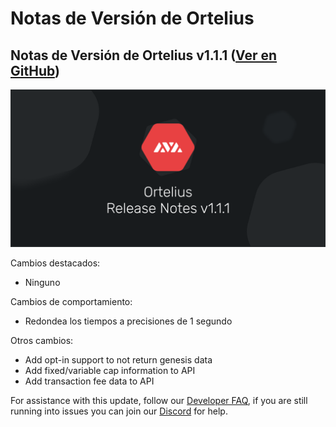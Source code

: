 # Notas de Versión de Ortelius

## Notas de Versión de Ortelius v1.1.1 \([Ver en GitHub](https://github.com/ava-labs/ortelius/releases/tag/v1.1.1)\)

![Ortelius release notes v1.1.1.png](../../.gitbook/assets/Ortelius-release-notes-v1.1.1.png)


Cambios destacados:

* Ninguno

Cambios de comportamiento:

* Redondea los tiempos a precisiones de 1 segundo

Otros cambios:

* Add opt-in support to not return genesis data
* Add fixed/variable cap information to API
* Add transaction fee data to API

For assistance with this update, follow our [Developer FAQ](https://support.avalabs.org/en/collections/2618154-developer-faq), if you are still running into issues you can join our [Discord](https://chat.avax.network) for help.

<!--stackedit_data:
eyJoaXN0b3J5IjpbMTc2ODkyMjIzNF19
-->